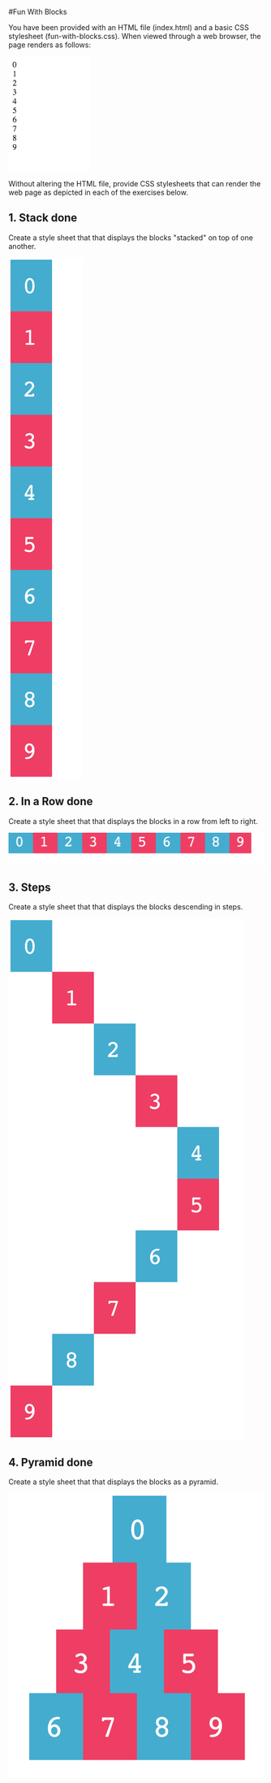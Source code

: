 #Fun With Blocks

You have been provided with an HTML file (index.html) and a basic CSS stylesheet (fun-with-blocks.css).  When viewed through a web browser, the page renders as follows:

![fun-with-blocks-index-html-no-css](fun-with-blocks-index-html-no-css.png)

Without altering the HTML file, provide CSS stylesheets that can render the web page as depicted in each of the exercises below.

## 1. Stack done
Create a style sheet that that displays the blocks "stacked" on top of one another.

![fun-with-blocks-index-html-stack](fun-with-blocks-index-html-stack.png)

## 2. In a Row done
Create a style sheet that that displays the blocks in a row from left to right.

![fun-with-blocks-index-html-in-a-row](fun-with-blocks-index-html-in-a-row.png)

## 3. Steps
Create a style sheet that that displays the blocks descending in steps.

![fun-with-blocks-index-html-steps](fun-with-blocks-index-html-steps.png)

## 4. Pyramid done
Create a style sheet that that displays the blocks as a pyramid.

![fun-with-blocks-index-html-pyramid](fun-with-blocks-index-html-pyramid.png)
